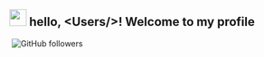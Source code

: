 ## <picture><img src = "https://github.com/7oSkaaa/7oSkaaa/blob/main/Images/about_me.gif?raw=true" width = 30px></picture> hello, &lt;Users/&gt;! Welcome to my profile

  </a>
    <img src="https://komarev.com/ghpvc/?username=benjyyy16&style=flat-square&color=blue" alt=""/> <img alt="GitHub followers" src="https://img.shields.io/github/followers/benjyyy16?label=Follow%20Me&style=social color=red" />
  </div>
  
